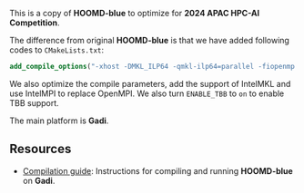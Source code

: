 
This is a copy of **HOOMD-blue** to optimize for **2024 APAC HPC-AI Competition**.

The difference from original **HOOMD-blue** is that we have added following codes to `CMakeLists.txt`:

```cmake
add_compile_options("-xhost -DMKL_ILP64 -qmkl-ilp64=parallel -fiopenmp -Wnan-infinity-disabled -Woverriding- option")
```

We also optimize the compile parameters, add the support of IntelMKL and use IntelMPI to replace OpenMPI. We also turn `ENABLE_TBB` to `on` to enable TBB support.

The main platform is **Gadi**.

## Resources

- [Compilation guide](BUILDING.md):
  Instructions for compiling and running **HOOMD-blue** on **Gadi**.

